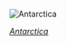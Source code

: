 
![Antarctica](https://www.gstatic.com/prettyearth/assets/full/1683.jpg)

*[Antarctica](https://www.google.com/maps/@-67.311189,-66.668359,11z/data=!3m1!1e3)*
